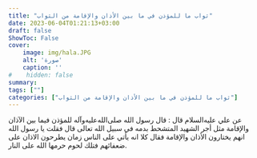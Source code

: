```yaml
---
title: "ثواب ما للمؤذن في ما بين الأذان والإقامة من الثواب"
date: 2023-06-04T01:21:13+03:00
draft: false
ShowToc: False
cover:
    image: img/hala.JPG
    alt: 'صورة'
    caption: ''
#    hidden: false
summary: 
tags: [""]
categories: ["ثواب ما للمؤذن في ما بين الأذان والإقامة من الثواب"]
---
```

عن
علي عليه‌السلام قال : قال رسول الله صلى‌الله‌عليه‌وآله للمؤذن فيما بين الآذان والإقامة
مثل أجر الشهيد المتشحط بدمه في سبيل الله تعالى قال فقلت يا رسول الله
انهم يختارون الأذان والإقامة فقال كلا انه يأتي على الناس زمان يطرحون
الاذان على ضعفائهم فتلك لحوم حرمها الله على النار.

